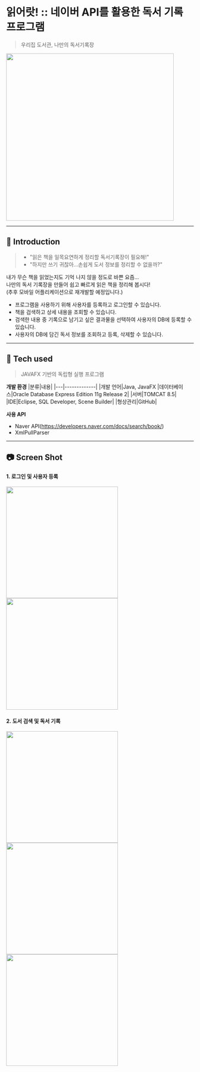 # 읽어랏! :: 네이버 API를 활용한 독서 기록 프로그램
> 우리집 도서관, 나만의 독서기록장


<div>
<img src="https://user-images.githubusercontent.com/53467948/74480824-fbb2b080-4ef4-11ea-8ddc-cdc1d6df5bb8.jpg" width="450">
</div>

--------
## 📖 Introduction     
> - "읽은 책을 일목요연하게 정리할 독서기록장이 필요해!"      
> - "하지만 쓰기 귀찮아...손쉽게 도서 정보를 정리할 수 없을까?"   


내가 무슨 책을 읽었는지도 기억 나지 않을 정도로 바쁜 요즘...  
나만의 독서 기록장을 만들어 쉽고 빠르게 읽은 책을 정리해 봅시다!  
(추후 모바일 어플리케이션으로 재개발할 예정입니다.)


- 프로그램을 사용하기 위해 사용자를 등록하고 로그인할 수 있습니다.
- 책을 검색하고 상세 내용을 조회할 수 있습니다.
- 검색한 내용 중 기록으로 남기고 싶은 결과물을 선택하여 사용자의 DB에 등록할 수 있습니다.
- 사용자의 DB에 담긴 독서 정보를 조회하고 등록, 삭제할 수 있습니다.

------------

## :electric_plug: Tech used
> JAVAFX 기반의 독립형 실행 프로그램  


**개발 환경**
|분류|내용|
|---|-------------|
|개발 언어|Java, JavaFX
|데이터베이스|Oracle Database Express Edition 11g Release 2|
|서버|TOMCAT 8.5|
|IDE|Eclipse, SQL Developer, Scene Builder|
|형상관리|GitHub|

**사용 API**  
- Naver API(https://developers.naver.com/docs/search/book/)  
- XmlPullParser

---------

## :camera: Screen Shot

#### 1. 로그인 및 사용자 등록
<div>
<img src="https://user-images.githubusercontent.com/53467948/74482126-4a614a00-4ef7-11ea-8753-6c5cb0e0c73b.jpg" width="300"> 
<img src="https://user-images.githubusercontent.com/53467948/74479796-2bf94f80-4ef3-11ea-85ed-092e16c256bc.jpg" width="300">
</div>

#### 2. 도서 검색 및 독서 기록
<div>
<img src="https://user-images.githubusercontent.com/53467948/74480295-fe60d600-4ef3-11ea-815a-325b4a4359a3.jpg" width="300"> 
<img src="https://user-images.githubusercontent.com/53467948/74480306-002a9980-4ef4-11ea-977c-555692155dbc.jpg" width="300"> 
<img src="https://user-images.githubusercontent.com/53467948/74480309-00c33000-4ef4-11ea-9c8d-bb150a90c4f1.jpg" width="300">
</div>
